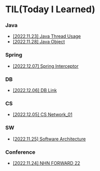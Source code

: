 # TIL(Today I Learned)

### Java
- [[2022.11.23] Java Thread Usage](https://github.com/juoklee/juoklee-til/blob/main/Java/java_thread_usage.md)
- [[2022.11.28] Java Object](https://github.com/juoklee/juoklee-til/blob/main/Java/java_object.md)


### Spring
- [[2022.12.07] Spring Interceptor]()


### DB
- [[2022.12.06] DB Link](https://github.com/juoklee/juoklee-til/blob/main/DB/DB_Link.md)


### CS
- [[2022.12.05] CS Network_01](https://github.com/juoklee/juoklee-til/blob/main/CS/Network_01.md)


### SW
- [[2022.11.25] Software Architecture](https://github.com/juoklee/juoklee-til/blob/main/SW/Software_Architecture.md)


### Conference
- [[2022.11.24] NHN FORWARD 22](https://github.com/juoklee/juoklee-til/blob/main/Conference/NHN_FORWARD_22.md)
